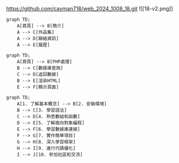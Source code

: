 https://github.com/cayman718/web_2024_1008_18.git
![[18-v2.png]]

```mermaid
graph TD;
    A[首頁] --> B[簡介]
    A --> C[作品集]
    A --> D[聯絡資訊]
    A --> E[履歷]

```


```mermaid
graph TD;            
    A[首頁] --> B[PHP處理]
    B --> C[數據庫查詢]
    C --> D[返回數據]
    B --> E[渲染HTML]
    E --> F[顯示頁面]
```


```mermaid
graph TD;
    A[1. 了解基本概念] --> B[2. 安裝環境]
    B --> C[3. 學習語法]
    C --> D[4. 熟悉數組和函數]
    D --> E[5. 了解面向對象編程]
    E --> F[6. 學習數據庫連接]
    F --> G[7. 實作簡單項目]
    G --> H[8. 深入學習框架]
    H --> I[9. 進行代碼優化]
    I --> J[10. 參加社區和交流]

```


